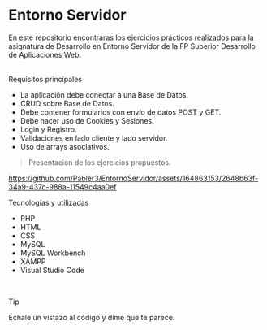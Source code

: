 <h1>Entorno Servidor</h1>

En este repositorio encontraras los ejercicios prácticos realizados para la asignatura de Desarrollo en Entorno Servidor de la FP Superior Desarrollo de Aplicaciones Web. 

<br>
Requisitos principales

-	La aplicación debe conectar a una Base de Datos.
-	CRUD sobre Base de Datos.
-	Debe contener formularios con envío de datos POST y GET.
-	Debe hacer uso de Cookies y Sesiones.
-	Login y Registro.
-	Validaciones en lado cliente y lado servidor.
-	Uso de arrays asociativos.

>Presentación de los ejercicios propuestos.

https://github.com/Pabler3/EntornoServidor/assets/164863153/2648b63f-34a9-437c-988a-11549c4aa0ef

Tecnologías y utilizadas

-	PHP
-	HTML
-	CSS
-	MySQL
-	MySQL Workbench
-	XAMPP
-	Visual Studio Code

<br>

> [!TIP]
> Échale un vistazo al código y dime que te parece.
